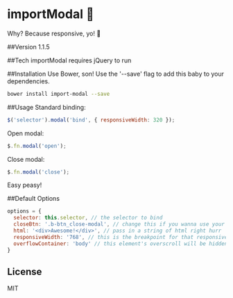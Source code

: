 importModal :dancers:
===========
Why? Because responsive, yo! :beginner:

##Version
1.1.5

##Tech
importModal requires jQuery to run

##Installation
Use Bower, son! Use the '--save' flag to add this baby to your dependencies.

```sh
bower install import-modal --save
```

##Usage
Standard binding:

```javascript
$('selector').modal('bind', { responsiveWidth: 320 });
```
Open modal:

```javascript
$.fn.modal('open');
```
Close modal:

```javascript
$.fn.modal('close');
```
Easy peasy!

##Default Options
```javascript
options = {
  selector: this.selector, // the selector to bind
  closeBtn: '.b-btn_close-modal', // change this if you wanna use your own
  html: '<div>Awesome!</div>', // pass in a string of html right hurr
  responsiveWidth: '768', // this is the breakpoint for that responsive goodness
  overflowContainer: 'body' // this element's overscroll will be hidden when the modal is launched (prevents unnecessary scroll action on the background)
}
```

License
----

MIT